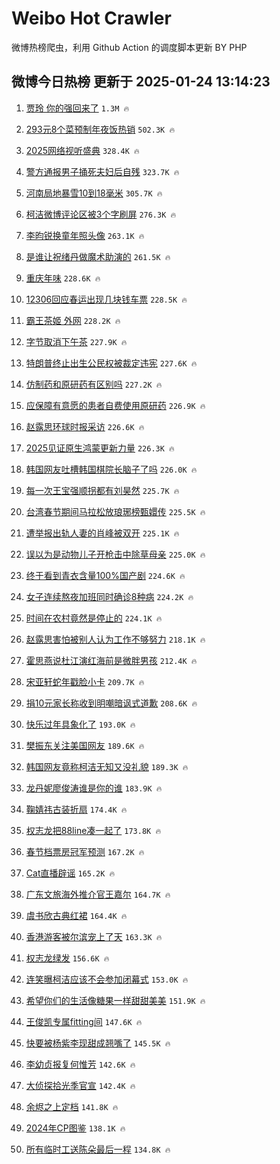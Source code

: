 # Weibo Hot Crawler 



微博热榜爬虫，利用 Github Action 的调度脚本更新 BY PHP 


## 微博今日热榜 更新于 2025-01-24 13:14:23 
1. [贾玲 你的强回来了](https://s.weibo.com/weibo?q=%E8%B4%BE%E7%8E%B2%20%E4%BD%A0%E7%9A%84%E5%BC%BA%E5%9B%9E%E6%9D%A5%E4%BA%86&t=31&band_rank=1&Refer=top) `1.3M 🔥` 

1. [293元8个菜预制年夜饭热销](https://s.weibo.com/weibo?q=%23293%E5%85%838%E4%B8%AA%E8%8F%9C%E9%A2%84%E5%88%B6%E5%B9%B4%E5%A4%9C%E9%A5%AD%E7%83%AD%E9%94%80%23&t=31&band_rank=2&Refer=top) `502.3K 🔥` 

1. [2025网络视听盛典](https://s.weibo.com/weibo?q=%232025%E7%BD%91%E7%BB%9C%E8%A7%86%E5%90%AC%E7%9B%9B%E5%85%B8%23&t=31&band_rank=3&Refer=top) `328.4K 🔥` 

1. [警方通报男子捅死夫妇后自残](https://s.weibo.com/weibo?q=%23%E8%AD%A6%E6%96%B9%E9%80%9A%E6%8A%A5%E7%94%B7%E5%AD%90%E6%8D%85%E6%AD%BB%E5%A4%AB%E5%A6%87%E5%90%8E%E8%87%AA%E6%AE%8B%23&t=31&band_rank=4&Refer=top) `323.7K 🔥` 

1. [河南局地暴雪10到18毫米](https://s.weibo.com/weibo?q=%23%E6%B2%B3%E5%8D%97%E5%B1%80%E5%9C%B0%E6%9A%B4%E9%9B%AA10%E5%88%B018%E6%AF%AB%E7%B1%B3%23&t=31&band_rank=5&Refer=top) `305.7K 🔥` 

1. [柯洁微博评论区被3个字刷屏](https://s.weibo.com/weibo?q=%23%E6%9F%AF%E6%B4%81%E5%BE%AE%E5%8D%9A%E8%AF%84%E8%AE%BA%E5%8C%BA%E8%A2%AB3%E4%B8%AA%E5%AD%97%E5%88%B7%E5%B1%8F%23&t=31&band_rank=6&Refer=top) `276.3K 🔥` 

1. [李昀锐换童年照头像](https://s.weibo.com/weibo?q=%E6%9D%8E%E6%98%80%E9%94%90%E6%8D%A2%E7%AB%A5%E5%B9%B4%E7%85%A7%E5%A4%B4%E5%83%8F&t=31&band_rank=7&Refer=top) `263.1K 🔥` 

1. [是谁让祝绪丹做魔术助演的](https://s.weibo.com/weibo?q=%E6%98%AF%E8%B0%81%E8%AE%A9%E7%A5%9D%E7%BB%AA%E4%B8%B9%E5%81%9A%E9%AD%94%E6%9C%AF%E5%8A%A9%E6%BC%94%E7%9A%84&t=31&band_rank=8&Refer=top) `261.5K 🔥` 

1. [重庆年味](https://s.weibo.com/weibo?q=%23%E9%87%8D%E5%BA%86%E5%B9%B4%E5%91%B3%23&t=31&band_rank=9&Refer=top) `228.6K 🔥` 

1. [12306回应春运出现几块钱车票](https://s.weibo.com/weibo?q=%2312306%E5%9B%9E%E5%BA%94%E6%98%A5%E8%BF%90%E5%87%BA%E7%8E%B0%E5%87%A0%E5%9D%97%E9%92%B1%E8%BD%A6%E7%A5%A8%23&t=31&band_rank=10&Refer=top) `228.5K 🔥` 

1. [霸王茶姬 外网](https://s.weibo.com/weibo?q=%E9%9C%B8%E7%8E%8B%E8%8C%B6%E5%A7%AC%20%E5%A4%96%E7%BD%91&t=31&band_rank=11&Refer=top) `228.2K 🔥` 

1. [字节取消下午茶](https://s.weibo.com/weibo?q=%23%E5%AD%97%E8%8A%82%E5%8F%96%E6%B6%88%E4%B8%8B%E5%8D%88%E8%8C%B6%23&t=31&band_rank=12&Refer=top) `227.9K 🔥` 

1. [特朗普终止出生公民权被裁定违宪](https://s.weibo.com/weibo?q=%23%E7%89%B9%E6%9C%97%E6%99%AE%E7%BB%88%E6%AD%A2%E5%87%BA%E7%94%9F%E5%85%AC%E6%B0%91%E6%9D%83%E8%A2%AB%E8%A3%81%E5%AE%9A%E8%BF%9D%E5%AE%AA%23&t=31&band_rank=13&Refer=top) `227.6K 🔥` 

1. [仿制药和原研药有区别吗](https://s.weibo.com/weibo?q=%23%E4%BB%BF%E5%88%B6%E8%8D%AF%E5%92%8C%E5%8E%9F%E7%A0%94%E8%8D%AF%E6%9C%89%E5%8C%BA%E5%88%AB%E5%90%97%23&t=31&band_rank=14&Refer=top) `227.2K 🔥` 

1. [应保障有意愿的患者自费使用原研药](https://s.weibo.com/weibo?q=%23%E5%BA%94%E4%BF%9D%E9%9A%9C%E6%9C%89%E6%84%8F%E6%84%BF%E7%9A%84%E6%82%A3%E8%80%85%E8%87%AA%E8%B4%B9%E4%BD%BF%E7%94%A8%E5%8E%9F%E7%A0%94%E8%8D%AF%23&t=31&band_rank=15&Refer=top) `226.9K 🔥` 

1. [赵露思环球时报采访](https://s.weibo.com/weibo?q=%23%E8%B5%B5%E9%9C%B2%E6%80%9D%E7%8E%AF%E7%90%83%E6%97%B6%E6%8A%A5%E9%87%87%E8%AE%BF%23&t=31&band_rank=16&Refer=top) `226.6K 🔥` 

1. [2025见证原生鸿蒙更新力量](https://s.weibo.com/weibo?q=%232025%E8%A7%81%E8%AF%81%E5%8E%9F%E7%94%9F%E9%B8%BF%E8%92%99%E6%9B%B4%E6%96%B0%E5%8A%9B%E9%87%8F%23&t=31&band_rank=17&Refer=top) `226.3K 🔥` 

1. [韩国网友吐槽韩国棋院长脑子了吗](https://s.weibo.com/weibo?q=%23%E9%9F%A9%E5%9B%BD%E7%BD%91%E5%8F%8B%E5%90%90%E6%A7%BD%E9%9F%A9%E5%9B%BD%E6%A3%8B%E9%99%A2%E9%95%BF%E8%84%91%E5%AD%90%E4%BA%86%E5%90%97%23&t=31&band_rank=18&Refer=top) `226.0K 🔥` 

1. [每一次王宝强顺拐都有刘昊然](https://s.weibo.com/weibo?q=%E6%AF%8F%E4%B8%80%E6%AC%A1%E7%8E%8B%E5%AE%9D%E5%BC%BA%E9%A1%BA%E6%8B%90%E9%83%BD%E6%9C%89%E5%88%98%E6%98%8A%E7%84%B6&t=31&band_rank=19&Refer=top) `225.7K 🔥` 

1. [台湾春节期间马拉松放琅琊榜甄嬛传](https://s.weibo.com/weibo?q=%23%E5%8F%B0%E6%B9%BE%E6%98%A5%E8%8A%82%E6%9C%9F%E9%97%B4%E9%A9%AC%E6%8B%89%E6%9D%BE%E6%94%BE%E7%90%85%E7%90%8A%E6%A6%9C%E7%94%84%E5%AC%9B%E4%BC%A0%23&t=31&band_rank=20&Refer=top) `225.5K 🔥` 

1. [遭举报出轨人妻的肖峰被双开](https://s.weibo.com/weibo?q=%23%E9%81%AD%E4%B8%BE%E6%8A%A5%E5%87%BA%E8%BD%A8%E4%BA%BA%E5%A6%BB%E7%9A%84%E8%82%96%E5%B3%B0%E8%A2%AB%E5%8F%8C%E5%BC%80%23&t=31&band_rank=21&Refer=top) `225.1K 🔥` 

1. [误以为是动物儿子开枪击中除草母亲](https://s.weibo.com/weibo?q=%23%E8%AF%AF%E4%BB%A5%E4%B8%BA%E6%98%AF%E5%8A%A8%E7%89%A9%E5%84%BF%E5%AD%90%E5%BC%80%E6%9E%AA%E5%87%BB%E4%B8%AD%E9%99%A4%E8%8D%89%E6%AF%8D%E4%BA%B2%23&t=31&band_rank=22&Refer=top) `225.0K 🔥` 

1. [终于看到青衣含量100%国产剧](https://s.weibo.com/weibo?q=%E7%BB%88%E4%BA%8E%E7%9C%8B%E5%88%B0%E9%9D%92%E8%A1%A3%E5%90%AB%E9%87%8F100%25%E5%9B%BD%E4%BA%A7%E5%89%A7&t=31&band_rank=23&Refer=top) `224.6K 🔥` 

1. [女子连续熬夜加班同时确诊8种病](https://s.weibo.com/weibo?q=%23%E5%A5%B3%E5%AD%90%E8%BF%9E%E7%BB%AD%E7%86%AC%E5%A4%9C%E5%8A%A0%E7%8F%AD%E5%90%8C%E6%97%B6%E7%A1%AE%E8%AF%8A8%E7%A7%8D%E7%97%85%23&t=31&band_rank=24&Refer=top) `224.2K 🔥` 

1. [时间在农村竟然是停止的](https://s.weibo.com/weibo?q=%23%E6%97%B6%E9%97%B4%E5%9C%A8%E5%86%9C%E6%9D%91%E7%AB%9F%E7%84%B6%E6%98%AF%E5%81%9C%E6%AD%A2%E7%9A%84%23&t=31&band_rank=25&Refer=top) `224.1K 🔥` 

1. [赵露思害怕被别人认为工作不够努力](https://s.weibo.com/weibo?q=%23%E8%B5%B5%E9%9C%B2%E6%80%9D%E5%AE%B3%E6%80%95%E8%A2%AB%E5%88%AB%E4%BA%BA%E8%AE%A4%E4%B8%BA%E5%B7%A5%E4%BD%9C%E4%B8%8D%E5%A4%9F%E5%8A%AA%E5%8A%9B%23&t=31&band_rank=26&Refer=top) `218.1K 🔥` 

1. [霍思燕说杜江演红海前是微胖男孩](https://s.weibo.com/weibo?q=%E9%9C%8D%E6%80%9D%E7%87%95%E8%AF%B4%E6%9D%9C%E6%B1%9F%E6%BC%94%E7%BA%A2%E6%B5%B7%E5%89%8D%E6%98%AF%E5%BE%AE%E8%83%96%E7%94%B7%E5%AD%A9&t=31&band_rank=27&Refer=top) `212.4K 🔥` 

1. [宋亚轩蛇年戳脸小卡](https://s.weibo.com/weibo?q=%E5%AE%8B%E4%BA%9A%E8%BD%A9%E8%9B%87%E5%B9%B4%E6%88%B3%E8%84%B8%E5%B0%8F%E5%8D%A1&t=31&band_rank=28&Refer=top) `209.7K 🔥` 

1. [捐10元家长称收到明嘲暗讽式道歉](https://s.weibo.com/weibo?q=%23%E6%8D%9010%E5%85%83%E5%AE%B6%E9%95%BF%E7%A7%B0%E6%94%B6%E5%88%B0%E6%98%8E%E5%98%B2%E6%9A%97%E8%AE%BD%E5%BC%8F%E9%81%93%E6%AD%89%23&t=31&band_rank=29&Refer=top) `208.6K 🔥` 

1. [快乐过年具象化了](https://s.weibo.com/weibo?q=%23%E5%BF%AB%E4%B9%90%E8%BF%87%E5%B9%B4%E5%85%B7%E8%B1%A1%E5%8C%96%E4%BA%86%23&t=31&band_rank=30&Refer=top) `193.0K 🔥` 

1. [樊振东关注美国网友](https://s.weibo.com/weibo?q=%23%E6%A8%8A%E6%8C%AF%E4%B8%9C%E5%85%B3%E6%B3%A8%E7%BE%8E%E5%9B%BD%E7%BD%91%E5%8F%8B%23&t=31&band_rank=31&Refer=top) `189.6K 🔥` 

1. [韩国网友竟称柯洁无知又没礼貌](https://s.weibo.com/weibo?q=%23%E9%9F%A9%E5%9B%BD%E7%BD%91%E5%8F%8B%E7%AB%9F%E7%A7%B0%E6%9F%AF%E6%B4%81%E6%97%A0%E7%9F%A5%E5%8F%88%E6%B2%A1%E7%A4%BC%E8%B2%8C%23&t=31&band_rank=32&Refer=top) `189.3K 🔥` 

1. [龙丹妮廖俊涛谁是你的谁](https://s.weibo.com/weibo?q=%E9%BE%99%E4%B8%B9%E5%A6%AE%E5%BB%96%E4%BF%8A%E6%B6%9B%E8%B0%81%E6%98%AF%E4%BD%A0%E7%9A%84%E8%B0%81&t=31&band_rank=33&Refer=top) `183.9K 🔥` 

1. [鞠婧祎古装折扇](https://s.weibo.com/weibo?q=%23%E9%9E%A0%E5%A9%A7%E7%A5%8E%E5%8F%A4%E8%A3%85%E6%8A%98%E6%89%87%23&t=31&band_rank=34&Refer=top) `174.4K 🔥` 

1. [权志龙把88line凑一起了](https://s.weibo.com/weibo?q=%23%E6%9D%83%E5%BF%97%E9%BE%99%E6%8A%8A88line%E5%87%91%E4%B8%80%E8%B5%B7%E4%BA%86%23&t=31&band_rank=35&Refer=top) `173.8K 🔥` 

1. [春节档票房冠军预测](https://s.weibo.com/weibo?q=%23%E6%98%A5%E8%8A%82%E6%A1%A3%E7%A5%A8%E6%88%BF%E5%86%A0%E5%86%9B%E9%A2%84%E6%B5%8B%23&t=31&band_rank=36&Refer=top) `167.2K 🔥` 

1. [Cat直播辟谣](https://s.weibo.com/weibo?q=%23Cat%E7%9B%B4%E6%92%AD%E8%BE%9F%E8%B0%A3%23&t=31&band_rank=37&Refer=top) `165.2K 🔥` 

1. [广东文旅海外推介官王嘉尔](https://s.weibo.com/weibo?q=%E5%B9%BF%E4%B8%9C%E6%96%87%E6%97%85%E6%B5%B7%E5%A4%96%E6%8E%A8%E4%BB%8B%E5%AE%98%E7%8E%8B%E5%98%89%E5%B0%94&t=31&band_rank=38&Refer=top) `164.7K 🔥` 

1. [虞书欣古典红裙](https://s.weibo.com/weibo?q=%23%E8%99%9E%E4%B9%A6%E6%AC%A3%E5%8F%A4%E5%85%B8%E7%BA%A2%E8%A3%99%23&t=31&band_rank=39&Refer=top) `164.4K 🔥` 

1. [香港游客被尔滨宠上了天](https://s.weibo.com/weibo?q=%23%E9%A6%99%E6%B8%AF%E6%B8%B8%E5%AE%A2%E8%A2%AB%E5%B0%94%E6%BB%A8%E5%AE%A0%E4%B8%8A%E4%BA%86%E5%A4%A9%23&t=31&band_rank=40&Refer=top) `163.3K 🔥` 

1. [权志龙绿发](https://s.weibo.com/weibo?q=%23%E6%9D%83%E5%BF%97%E9%BE%99%E7%BB%BF%E5%8F%91%23&t=31&band_rank=41&Refer=top) `156.6K 🔥` 

1. [连笑曝柯洁应该不会参加闭幕式](https://s.weibo.com/weibo?q=%23%E8%BF%9E%E7%AC%91%E6%9B%9D%E6%9F%AF%E6%B4%81%E5%BA%94%E8%AF%A5%E4%B8%8D%E4%BC%9A%E5%8F%82%E5%8A%A0%E9%97%AD%E5%B9%95%E5%BC%8F%23&t=31&band_rank=42&Refer=top) `153.0K 🔥` 

1. [希望你们的生活像糖果一样甜甜美美](https://s.weibo.com/weibo?q=%23%E5%B8%8C%E6%9C%9B%E4%BD%A0%E4%BB%AC%E7%9A%84%E7%94%9F%E6%B4%BB%E5%83%8F%E7%B3%96%E6%9E%9C%E4%B8%80%E6%A0%B7%E7%94%9C%E7%94%9C%E7%BE%8E%E7%BE%8E%23&t=31&band_rank=43&Refer=top) `151.9K 🔥` 

1. [王俊凯专属fitting间](https://s.weibo.com/weibo?q=%23%E7%8E%8B%E4%BF%8A%E5%87%AF%E4%B8%93%E5%B1%9Efitting%E9%97%B4%23&t=31&band_rank=44&Refer=top) `147.6K 🔥` 

1. [快要被杨紫李现甜成翘嘴了](https://s.weibo.com/weibo?q=%E5%BF%AB%E8%A6%81%E8%A2%AB%E6%9D%A8%E7%B4%AB%E6%9D%8E%E7%8E%B0%E7%94%9C%E6%88%90%E7%BF%98%E5%98%B4%E4%BA%86&t=31&band_rank=45&Refer=top) `145.5K 🔥` 

1. [李幼贞报复何惟芳](https://s.weibo.com/weibo?q=%23%E6%9D%8E%E5%B9%BC%E8%B4%9E%E6%8A%A5%E5%A4%8D%E4%BD%95%E6%83%9F%E8%8A%B3%23&t=31&band_rank=46&Refer=top) `142.6K 🔥` 

1. [大侦探拾光季官宣](https://s.weibo.com/weibo?q=%23%E5%A4%A7%E4%BE%A6%E6%8E%A2%E6%8B%BE%E5%85%89%E5%AD%A3%E5%AE%98%E5%AE%A3%23&t=31&band_rank=47&Refer=top) `142.4K 🔥` 

1. [余烬之上定档](https://s.weibo.com/weibo?q=%E4%BD%99%E7%83%AC%E4%B9%8B%E4%B8%8A%E5%AE%9A%E6%A1%A3&t=31&band_rank=48&Refer=top) `141.8K 🔥` 

1. [2024年CP图鉴](https://s.weibo.com/weibo?q=%232024%E5%B9%B4CP%E5%9B%BE%E9%89%B4%23&t=31&band_rank=49&Refer=top) `138.1K 🔥` 

1. [所有临时工送陈朵最后一程](https://s.weibo.com/weibo?q=%E6%89%80%E6%9C%89%E4%B8%B4%E6%97%B6%E5%B7%A5%E9%80%81%E9%99%88%E6%9C%B5%E6%9C%80%E5%90%8E%E4%B8%80%E7%A8%8B&t=31&band_rank=50&Refer=top) `134.8K 🔥` 

